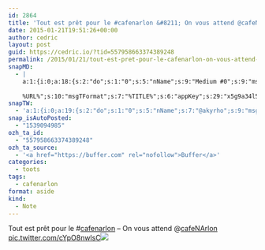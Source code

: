 ```yaml
---
id: 2864
title: 'Tout est prêt pour le #cafenarlon &#8211; On vous attend @cafeNArlon pic.twitter.com/cYpO8nwlsC'
date: 2015-01-21T19:51:26+00:00
author: cedric
layout: post
guid: https://cedric.io/?tid=557958663374389248
permalink: /2015/01/21/tout-est-pret-pour-le-cafenarlon-on-vous-attend-cafenarlon-pic-twitter-com-cypo8nwlsc/
snapMD:
  - |
    a:1:{i:0;a:18:{s:2:"do";s:1:"0";s:5:"nName";s:9:"Medium #0";s:9:"msgFormat";s:19:"%FULLTEXT%
    
    %URL%";s:10:"msgTFormat";s:7:"%TITLE%";s:6:"appKey";s:29:"x5g9a34l5z294i5y2q284e4g54454";s:6:"appSec";s:85:"d3h0a44e4s2b4i5u2r234m5f5b4v2l5q2a444h574347464a454x2w20374447494c484b4w2c464f5u2d4z2";s:8:"inclTags";s:1:"1";s:7:"fltrsOn";i:0;s:5:"fltrs";a:0:{}s:7:"proxyOn";i:0;s:7:"useSURL";i:0;s:1:"v";i:350;s:4:"publ";s:1:"0";s:11:"accessToken";s:65:"2353413aa5437433e5648ccf74a16119308317c52d1a24d8ed99f26add037528a";s:12:"appAppUserID";s:65:"104b21fd8da79171a6e7bf800d03b4b761204f242935e05d2d86850a6b1635f77";s:14:"appAppUserName";s:26:"Cédric Bousmanne (akyrho)";s:13:"appAppUserURL";s:26:"https://medium.com/@akyrho";s:7:"pubList";a:0:{}}}
snapTW:
  - 'a:1:{i:0;a:19:{s:2:"do";s:1:"0";s:5:"nName";s:7:"@akyrho";s:9:"msgFormat";s:26:"%TITLE%. %EXCERPT% - %URL%";s:6:"appKey";s:55:"x5g9a8325v2y475r3c4m48584n53446p423r3r5u3e356j5j3k4r2p3";s:6:"appSec";s:105:"d3h0a94o46415u594v3q5l5n5l4r4x474x4j484o473u4i5w2m4k494z2k344n306n5r3l5v2s554p4n3p3k45495c3z4v4d3m3u5w525";s:7:"fltrsOn";i:0;s:5:"fltrs";a:0:{}s:7:"proxyOn";i:0;s:7:"useSURL";i:0;s:1:"v";i:350;s:5:"twURL";s:25:"http://twitter.com/akyrho";s:11:"accessToken";s:50:"6678782-Eyg60SCeh7762DEIsYtTPD5GVeOuSN8ATMdF2Lpppe";s:14:"accessTokenSec";s:45:"PgGDCbcYLJnR5esZjY9ID72A33mUNCYnQwaQTBsojSJNa";s:5:"tw140";i:0;s:10:"riComments";s:1:"1";s:11:"riCommentsM";s:1:"1";s:12:"riCommentsAA";s:1:"1";s:8:"attchImg";s:1:"1";s:9:"wpImgSize";s:4:"full";}}'
snap_isAutoPosted:
  - "1539094985"
ozh_ta_id:
  - "557958663374389248"
ozh_ta_source:
  - '<a href="https://buffer.com" rel="nofollow">Buffer</a>'
categories:
  - toots
tags:
  - cafenarlon
format: aside
kind:
  - Note
---
```

Tout est prêt pour le <span class="hashtag hashtag_local">#<a href="https://cedric.io/tag/cafenarlon/">cafenarlon</a> &#8211; On vous attend <span class="username username_linked">@<a href="https://twitter.com/cafeNArlon" title="Café Numérique Arlon">cafeNArlon</a></span> <a href="https://twitter.com/akyrho/status/557958663374389248/photo/1" title="https://twitter.com/akyrho/status/557958663374389248/photo/1" class="link link_untco link_untco_image">pic.twitter.com/cYpO8nwlsC</a><span class="embed_image embed_image_yes"><a href="https://twitter.com/akyrho/status/557958663374389248/photo/1"><img src="https://i1.wp.com/pbs.twimg.com/media/B75EcqZIYAARkpR.jpg?w=900&#038;ssl=1" data-recalc-dims="1" /></a></span></p>